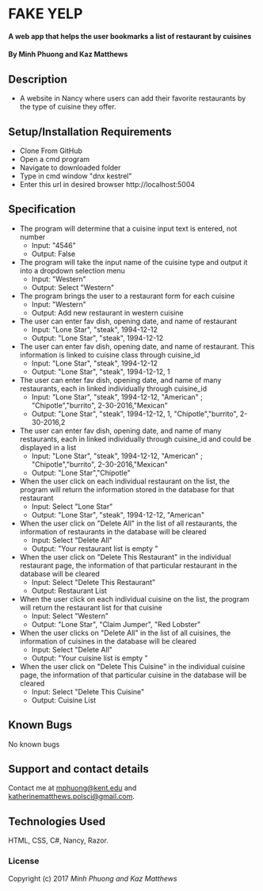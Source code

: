 # FAKE YELP

#### A web app that helps the user bookmarks a list of restaurant by cuisines

#### By Minh Phuong and Kaz Matthews

## Description
* A website in Nancy where users can add their favorite restaurants by the type of cuisine they offer.

## Setup/Installation Requirements
* Clone From GitHub
* Open a cmd program
* Navigate to downloaded folder
* Type in cmd window "dnx kestrel"
* Enter this url in desired browser http://localhost:5004

## Specification
* The program will determine that a cuisine input text is entered, not number
  * Input: "4546"
  * Output: False
* The program will take the input name of the cuisine type and output it into a dropdown selection menu
  * Input: "Western"
  * Output: Select "Western"
* The program brings the user to a restaurant form for each cuisine
  * Input: "Western"
  * Output: Add new restaurant in western cuisine
* The user can enter fav dish, opening date, and name of restaurant
  * Input: "Lone Star", "steak", 1994-12-12
  * Output: "Lone Star", "steak", 1994-12-12
* The user can enter fav dish, opening date, and name of restaurant. This information is linked to cuisine class through cuisine_id
  * Input: "Lone Star", "steak", 1994-12-12
  * Output: "Lone Star", "steak", 1994-12-12, 1
* The user can enter fav dish, opening date, and name of many restaurants, each in linked individually through cuisine_id
  * Input: "Lone Star", "steak", 1994-12-12, "American" ; "Chipotle","burrito", 2-30-2016,"Mexican"
  * Output: "Lone Star", "steak", 1994-12-12, 1, "Chipotle","burrito", 2-30-2016,2
* The user can enter fav dish, opening date, and name of many restaurants, each in linked individually through cuisine_id and could be displayed in a list
  * Input: "Lone Star", "steak", 1994-12-12, "American" ; "Chipotle","burrito", 2-30-2016,"Mexican"
  * Output: "Lone Star","Chipotle"
* When the user click on each individual restaurant on the list, the program will return the information stored in the database for that restaurant
  * Input: Select "Lone Star"
  * Output: "Lone Star", "steak", 1994-12-12, "American"
* When the user click on "Delete All" in the list of all restaurants, the information of restaurants in the database will be cleared  
  * Input: Select "Delete All"
  * Output: "Your restaurant list is empty "
* When the user click on "Delete This Restaurant" in the individual restaurant page, the information of that particular restaurant in the database will be cleared  
  * Input: Select "Delete This Restaurant"
  * Output: Restaurant List
* When the user click on each individual cuisine on the list, the program will return the restaurant list for that cuisine
  * Input: Select "Western"
  * Output: "Lone Star", "Claim Jumper", "Red Lobster"
* When the user clicks on "Delete All" in the list of all cuisines, the information of cuisines in the database will be cleared  
  * Input: Select "Delete All"
  * Output: "Your cuisine list is empty "
* When the user click on "Delete This Cuisine" in the individual cuisine page, the information of that particular cuisine in the database will be cleared  
  * Input: Select "Delete This Cuisine"
  * Output: Cuisine List

## Known Bugs

No known bugs

## Support and contact details

Contact me at mphuong@kent.edu and katherinematthews.polsci@gmail.com.

## Technologies Used

HTML, CSS, C#, Nancy, Razor.

### License

Copyright (c) 2017 *Minh Phuong and Kaz Matthews*
